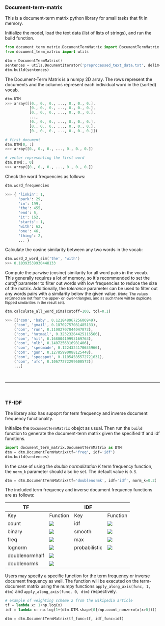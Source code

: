 ### Document-term-matrix

This is a document-term matrix python library for small tasks that fit in memory.

Initialize the model, load the text data (list of lists of strings), and run the build function.
```python
from document_term_matrix.DocumentTermMatrix import DocumentTermMatrix
from document_term_matrix import utils

dtm = DocumentTermMatrix()
sentences = utils.DocumentIterator('preprocessed_text_data.txt', delim='\t')
dtm.build(sentences)
```

The Document-Term Matrix is a numpy 2D array. The rows represent the documents and the columns represent each individual word in the (sorted) vocab.
```python
dtm.DTM
>>> array([[0., 0., 0., ..., 0., 0., 0.],
           [0., 0., 0., ..., 0., 0., 0.],
           [0., 0., 0., ..., 0., 0., 0.],
           ...,
           [0., 0., 0., ..., 0., 0., 0.],
           [0., 0., 0., ..., 0., 0., 0.],
           [0., 0., 0., ..., 0., 0., 0.]])

# first document
dtm.DTM[0, :]
>>> array([0., 0., 0., ..., 0., 0., 0.])

# vector representing the first word
dtm.DTM[:, 0]
>>> array([0., 0., 0., ..., 0., 0., 0.])
```

Check the word frequencies as follows:
```python
dtm.word_frequencies

>>> { 'linkin': 1,
      'park': 29,
      'in': 199,
      'the': 455,
      'end': 6,
      'it': 162,
      'starts': 1,
      'with': 62,
      'one': 46,
      'thing': 2, 
      ... }
```



Calculate the cosine similarity between any two words in the vocab:
```python
dtm.word_2_word_sim('the', 'with')
>>> 0.18393539930448133
```

Compute the parwise (cosine) similarity for all word pairs in the vocab.<br>
This generally requires a lot of memory, so it's recommended to set the <i>cutoff</i> parameter to filter out words with
low frequencies to reduce the size of the matrix. Additionally, the <i>tolerance</i> parameter can be used to filter out any words pairs with a similarity below the given value. <small>(Note: The values returned are not from the upper- or lower-triangles, and as such there will be duplicate, flipped similarities in the result set).</small>

```python
dtm.calculate_all_word_sims(cutoff=100, tol=0.1)

>>> [('com', 'baby', 0.12184896725606949),
    ('com', 'gmail', 0.18702757081485133),
    ('com', 'run', 0.11082707844047872),
    ('com', 'hotmail', 0.32323264425116566),
    ('com', 'hit', 0.16800419993169763),
    ('com', 'mlb', 0.1407256316981406),
    ('com', 'specmade', 0.1224324170635966),
    ('com', 'gun', 0.12785990088125448),
    ('com', 'specspot', 0.11054585572721631),
    ('com', 'ufc', 0.10677272299600572)]
    ...]
```

<br>
<hr>
<br>

### TF-IDF
The library also has supoprt for term frequency and inverse document frequency functionality.

Initialize the `DocumentTermMatrix` obejct as usual. Then run the `build` function to generate the document-term matrix given the specified tf and idf functions.

```python
import document_term_matrix.DocumentTermMatrix as DTM
dtm = dtm.DocumentTermMatrix(tf='freq', idf='idf')
dtm.build(sentences)
```

In the case of using the <i>double normalization K</i> term frequency function, the `norm_k` parameter should also be set. The default value is `0.5`.

```python
dtm = dtm.DocumentTermMatrix(tf='doublenormk', idf='idf', norm_k=0.2)
```

The included term frequency and inverse document frequency functions are as follows:

| TF             |          | IDF           |          |
|----------------|----------|---------------|----------|
| Key            | Function | Key           | Function |
| count          | ![](https://wikimedia.org/api/rest_v1/media/math/render/svg/69faba5875c1ba7d6a3820c813ba22fba35185f5)        | idf           | ![](https://wikimedia.org/api/rest_v1/media/math/render/svg/864fcfdc0c16344c11509f724f1aa7081cf9f657)         |
| binary         | ![](https://wikimedia.org/api/rest_v1/media/math/render/svg/a019735e07635e5a74673d6e1a34919027e645f5)        | smooth        | ![](https://wikimedia.org/api/rest_v1/media/math/render/svg/25f4d6690acaaef1f15f308d24f6f8a439de971d)         |
| freq           | ![](https://wikimedia.org/api/rest_v1/media/math/render/svg/91699003abf4fe8bdf861bbce08e73e71acf5fd4)        | max           | ![](https://wikimedia.org/api/rest_v1/media/math/render/svg/f15c125a1d7f1327afeecc4e2b89272a9a094338)         |
| lognorm        | ![](https://wikimedia.org/api/rest_v1/media/math/render/svg/9c173382612c58c00325c4e9f593739ab3afc324)        | probabilistic | ![](https://wikimedia.org/api/rest_v1/media/math/render/svg/1868194cba8431aa2d556dd1aac90d78833eaaf3)         |
| doublenormhalf | ![](https://wikimedia.org/api/rest_v1/media/math/render/svg/45badc1c70ec2caa00ed8c21ed75bd9f8d3e650c)        |               |          |
| doublenormk    | ![](https://wikimedia.org/api/rest_v1/media/math/render/svg/65b776d7a3f8e42f15c880fb7582282b987684fe)        |               |          |


Users may specify a specific function for the term frequency or inverse document frequency as well. The function will be executed on the term-document matrix using the numpy functions `apply_along_axis(func, 1, dtm)` and `apply_along_axis(func, 0, dtm)` respectively.

```python
# example of weighting scheme 2 from the wikipedia article
tf = lambda x: 1+np.log(x)
idf = lambda x: np.log(1+(dtm.DTM.shape[0]/np.count_nonzero(x[x>0])))

dtm = dtm.DocumentTermMatrix(tf_func=tf, idf_func=idf)
```